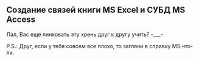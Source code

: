 Создание связей книги MS Excel и СУБД MS Access
---

Лал, Вас еще линковать эту хрень друг к другу учить? -___-

P.S.: Друг, если у тебя совсем все плохо, то загляни в справку MS что-ли.
